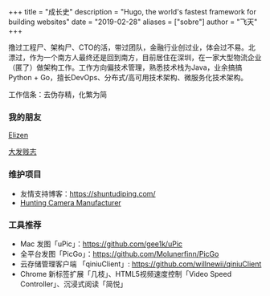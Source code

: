 +++
title = "成长史"
description = "Hugo, the world's fastest framework for building websites"
date = "2019-02-28"
aliases = ["sobre"]
author = "飞天"
+++

撸过工程尸、架构尸、CTO的活，带过团队，金融行业创过业，体会过不易。北漂过，作为一个南方人最终还是回到南方，目前居住在深圳，在一家大型物流企业（匿了）做架构工作。工作方向偏技术管理，熟悉技术栈为Java，业余搞搞Python + Go，擅长DevOps、分布式/高可用技术架构、微服务化技术架构。

工作信条：去伪存精，化繁为简

### 我的朋友

[Elizen](https://elizen.me)

[大发贱志](https://fatesinger.com)

<!--more-->

### 维护项目

- 友情支持博客：<https://shuntudiping.com/>
- [Hunting Camera Manufacturer](https://www.huntingcamerafactory.com/)

### 工具推荐

- Mac 发图「uPic」：<https://github.com/gee1k/uPic>
- 全平台发图「PicGo」：<https://github.com/Molunerfinn/PicGo>
- 云存储管理客户端 「qiniuClient」: <https://github.com/willnewii/qiniuClient>
- Chrome 新标签扩展「几枝」、HTML5视频速度控制「Video Speed Controller」、沉浸式阅读「简悦」



